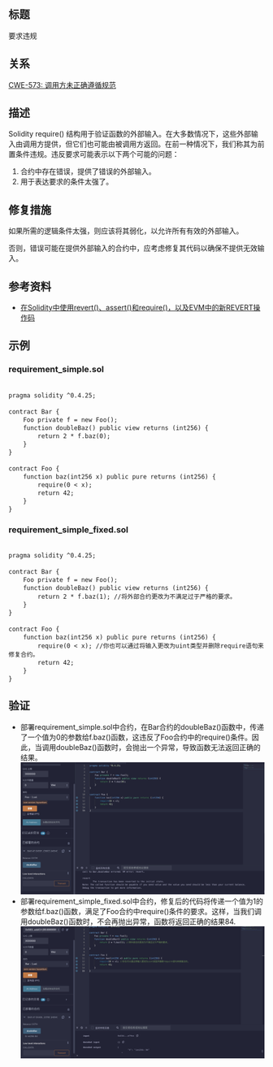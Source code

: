 ## 标题
要求违规

## 关系
[CWE-573: 调用方未正确遵循规范](https://cwe.mitre.org/data/definitions/573.html)

## 描述
Solidity require() 结构用于验证函数的外部输入。在大多数情况下，这些外部输入由调用方提供，但它们也可能由被调用方返回。在前一种情况下，我们称其为前置条件违规。违反要求可能表示以下两个可能的问题：

1. 合约中存在错误，提供了错误的外部输入。
2. 用于表达要求的条件太强了。

## 修复措施
如果所需的逻辑条件太强，则应该将其弱化，以允许所有有效的外部输入。

否则，错误可能在提供外部输入的合约中，应考虑修复其代码以确保不提供无效输入。


## 参考资料
* [在Solidity中使用revert()、assert()和require()，以及EVM中的新REVERT操作码](https://media.consensys.net/when-to-use-revert-assert-and-require-in-solidity-61fb2c0e5a57)

## 示例

### requirement_simple.sol
```solidity

pragma solidity ^0.4.25;

contract Bar {
    Foo private f = new Foo();
    function doubleBaz() public view returns (int256) {
        return 2 * f.baz(0);
    }
}

contract Foo {
    function baz(int256 x) public pure returns (int256) {
        require(0 < x);
        return 42;
    }
}
```

### requirement_simple_fixed.sol
```solidity

pragma solidity ^0.4.25;

contract Bar {
    Foo private f = new Foo();
    function doubleBaz() public view returns (int256) {
        return 2 * f.baz(1); //将外部合约更改为不满足过于严格的要求。
    }
}

contract Foo {
    function baz(int256 x) public pure returns (int256) {
        require(0 < x); //你也可以通过将输入更改为uint类型并删除require语句来修复合约。
        return 42;
    }
}
```
## 验证
* 部署requirement_simple.sol中合约，在Bar合约的doubleBaz()函数中，传递了一个值为0的参数给f.baz()函数，这违反了Foo合约中的require()条件。因此，当调用doubleBaz()函数时，会抛出一个异常，导致函数无法返回正确的结果。
![1-23-1.png](./img/1-23-1.png)
* 部署requirement_simple_fixed.sol中合约，修复后的代码将传递一个值为1的参数给f.baz()函数，满足了Foo合约中require()条件的要求。这样，当我们调用doubleBaz()函数时，不会再抛出异常，函数将返回正确的结果84.
![1-23-2.png](./img/1-23-2.png)

